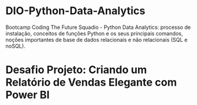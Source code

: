 # DIO-Python-Data-Analytics
Bootcamp Coding The Future Squadio - Python Data Analytics: processo de instalação, conceitos de funções Python e os seus principais comandos, noções importantes de base de dados relacionais e não relacionais (SQL e noSQL).

# Desafio Projeto: Criando um Relatório de Vendas Elegante com Power BI
